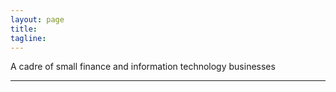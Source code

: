 ```yaml
---
layout: page
title:
tagline:
---
```

A cadre of small finance and information technology businesses

---


